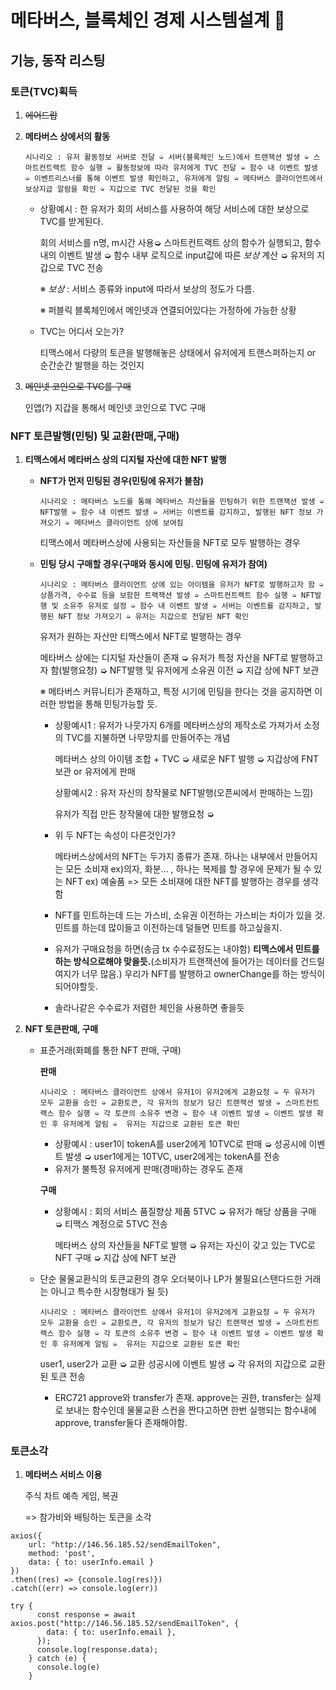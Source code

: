 # 메타버스, 블록체인 경제 시스템설계 :bank: 

## 기능, 동작 리스팅

### 토큰(TVC)획득

1. ~~에어드랍~~

   

2. **메타버스 상에서의 활동**

   ```
   시나리오 : 유저 활동정보 서버로 전달 ➭ 서버(블록체인 노드)에서 트랜잭션 발생 ➭ 스마트컨트랙트 함수 실행 ➭ 활동정보에 따라 유저에게 TVC 전달 ➭ 함수 내 이벤트 발생 ➭ 이벤트리스너를 통해 이벤트 발생 확인하고, 유저에게 알림 ➭ 메타버스 클라이언트에서 보상지급 알람을 확인 ➭ 지갑으로 TVC 전달된 것을 확인
   ```

   - 상황예시 : 한 유저가 회의 서비스를 사용하여 해당 서비스에 대한 보상으로 TVC를 받게된다. 

     회의 서비스를 n명, m시간 사용➭ 스마트컨트랙트 상의 함수가 실행되고, 함수 내의 이벤트 발생 ➭ 함수 내부 로직으로 input값에 따른 *보상* 계산 ➭ 유저의 지갑으로 TVC 전송

     ※ *보상* : 서비스 종류와 input에 따라서 보상의 정도가 다름.

     ※ 퍼블릭 블록체인에서 메인넷과 연결되어있다는 가정하에 가능한 상황

   - TVC는 어디서 오는가? 

     티맥스에서 다량의 토큰을 발행해놓은 상태에서 유저에게 트랜스퍼하는지 or 순간순간 발행을 하는 것인지

   

3. ~~메인넷 코인으로 TVC를 구매~~

   인앱(?) 지갑을 통해서 메인넷 코인으로 TVC 구매

   

### NFT 토큰발행(민팅) 및 교환(판매,구매)

1. **티맥스에서 메타버스 상의 디지털 자산에 대한 NFT 발행**

   - **NFT가 먼저 민팅된 경우(민팅에 유저가 불참)**

     ```
     시나리오 : 메타버스 노드를 통해 메타버스 자산들을 민팅하기 위한 트랜잭션 발생 ➭  NFT발행 ➭ 함수 내 이벤트 발생 ➭ 서버는 이벤트를 감지하고, 발행된 NFT 정보 가져오기 ➭ 메타버스 클라이언트 상에 보여짐
     ```

     티맥스에서 메타버스상에 사용되는 자산들을 NFT로 모두 발행하는 경우

   - **민팅 당시 구매할 경우(구매와 동시에 민팅. 민팅에 유저가 참여)**

     ```
     시나리오 : 메타버스 클라이언트 상에 있는 아이템을 유저가 NFT로 발행하고자 함 ➭ 상품가격, 수수료 등을 보함한 트랙잭션 발생 ➭ 스마트컨트랙트 함수 실행 ➭ NFT발행 및 소유주 유저로 설정 ➭ 함수 내 이벤트 발생 ➭ 서버는 이벤트를 감지하고, 발행된 NFT 정보 가져오기 ➭ 유저는 지갑으로 전달된 NFT 확인
     ```

     유저가 원하는 자산만 티맥스에서 NFT로 발행하는 경우

     메타버스 상에는 디지털 자산들이 존재 ➭ 유저가 특정 자산을 NFT로 발행하고자 함(발행요청) ➭ NFT발행 및 유저에게 소유권 이전 ➭ 지갑 상에 NFT 보관

     ※ 메타버스 커뮤니티가 존재하고, 특정 시기에 민팅을 한다는 것을 공지하면 이러한 방법을 통해 민팅가능할 듯.

     - 상황예시1 : 유저가 나뭇가지 6개를 메타버스상의 제작소로 가져가서 소정의 TVC를 지불하면 나무망치를 만들어주는 개념

       메타버스 상의 아이템 조합 + TVC ➭ 새로운 NFT 발행 ➭  지갑상에 FNT 보관 or 유저에게 판매

       상황예시2 : 유저 자신의 창작물로 NFT발행(오픈씨에서 판매하는 느낌)

       유저가 직접 만든 창작물에 대한 발행요청 ➭ 

     - 위 두 NFT는 속성이 다른것인가? 

       메타버스상에서의 NFT는 두가지 종류가 존재. 하나는 내부에서 만들어지는 모든 소비재 ex)의자, 화분... , 하나는 복제를 할 경우에 문제가 될 수 있는 NFT ex) 예술품 => 모든 소비재에 대한 NFT를 발행하는 경우를 생각함

     - NFT를 민트하는데 드는 가스비, 소유권 이전하는 가스비는 차이가 있을 것. 민트를 하는데 많이들고 이전하는데 덜들면 민트를 하고싶을지.

     - 유저가 구매요청을 하면(송금 tx 수수료정도는 내야함) **티맥스에서 민트를 하는 방식으로해야 맞을듯.**(소비자가 트랜잭션에 들어가는 데이터를 건드릴 여지가 너무 많음.) 우리가 NFT를 발행하고 ownerChange를 하는 방식이 되어야할듯.

     - 솔라나같은 수수료가 저렴한 체인을 사용하면 좋을듯


     

2. **NFT 토큰판매, 구매**

   - 표준거래(화폐를 통한  NFT 판매, 구매)

     **판매**

     ```
     시나리오 : 메타버스 클라이언트 상에서 유저1이 유저2에게 교환요청 ➭ 두 유저가 모두 교환을 승인 ➭ 교환토큰, 각 유저의 정보가 담긴 트랜잭션 발생 ➭ 스마트컨트랙스 함수 실행 ➭ 각 토큰의 소유주 변경 ➭ 함수 내 이벤트 발생 ➭ 이벤트 발생 확인 후 유저에게 알림 ➭  유저는 지갑으로 교환된 토큰 확인
     ```

     - 상황예시 : user1이 tokenA를 user2에게 10TVC로 판매 ➭ 성공시에 이벤트 발생 ➭  user1에게는 10TVC, user2에게는 tokenA를 전송
     - 유저가 불특정 유저에게 판매(경매)하는 경우도 존재

     **구매**

     - 상황예시 : 회의 서비스 품질향상 제품 5TVC ➭ 유저가 해당 상품을 구매 ➭ 티맥스 계정으로 5TVC 전송

       메타버스 상의 자산들을 NFT로 발행 ➭ 유저는 자신이 갖고 있는 TVC로 NFT 구매 ➭ 지갑 상에 NFT 보관

   - 단순 물물교환식의 토큰교환의 경우 오더북이나 LP가 불필요(스탠다드한 거래는 아니고 특수한 시장형태가 될 듯)

     ```
     시나리오 : 메타버스 클라이언트 상에서 유저1이 유저2에게 교환요청 ➭ 두 유저가 모두 교환을 승인 ➭ 교환토큰, 각 유저의 정보가 담긴 트랜잭션 발생 ➭ 스마트컨트랙스 함수 실행 ➭ 각 토큰의 소유주 변경 ➭ 함수 내 이벤트 발생 ➭ 이벤트 발생 확인 후 유저에게 알림 ➭  유저는 지갑으로 교환된 토큰 확인
     ```

     user1, user2가 교환 ➭ 교환 성공시에 이벤트 발생 ➭ 각 유저의 지갑으로 교환된 토큰 전송

     - ERC721 approve와 transfer가 존재. approve는 권한, transfer는 실제로 보내는 함수인데 물물교환 스컨을 짠다고하면 한번 실행되는 함수내에 approve, transfer둘다 존재해야함.

### 토큰소각

1. **메타버스 서비스 이용**

   주식 차트 예측 게임, 복권

   => 참가비와 배팅하는 토큰을 소각



```react
axios({
    url: "http://146.56.185.52/sendEmailToken",
    method: 'post',
    data: { to: userInfo.email }
})
.then((res) => {console.log(res)})
.catch((err) => console.log(err))
```

```react
try {
      const response = await axios.post("http://146.56.185.52/sendEmailToken", {
        data: { to: userInfo.email },
      });
      console.log(response.data);
    } catch (e) {
      console.log(e)
    }
```

